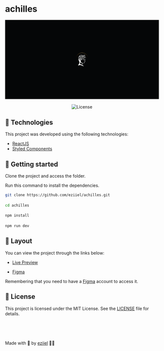 # achilles

<p align="center" >

<img src=".github/Preload.png" alt="banner">

</p>
<p align="center">
    <img  src="https://img.shields.io/static/v1?label=license&message=MIT&color=0B1E8A&labelColor=E85937" alt="License">
</p>

## 🧪 Technologies

This project was developed using the following technologies:

- [ReactJS](https://reactjs.org/)
- [Styled Components](https://styled-components.com/)



## 🚀 Getting started

Clone the project and access the folder.

Run this command to install the dependencies.

```bash
git clone https://github.com/eziiel/achilles.git

cd achilles

npm install

npm run dev
```

## 🔖 Layout

You can view the project through the links below:

- [Live Preview](#)

- [Figma](https://www.figma.com/file/9QCh4nzuGN5wFuvdQQfnEN/Orpheus---Designer-Portfolio-(%2B-Sculpture-Avatars)-(Community)?node-id=0%3A1)

Remembering that you need to have a [Figma](http://figma.com/) account to access it.

## 📝 License

This project is licensed under the MIT License. See the [LICENSE](https://opensource.org/licenses/MIT) file for details.


<br>
<br>
<br>




Made with 💜 by [eziiel](https://github.com/eziiel) 🙌🚀




